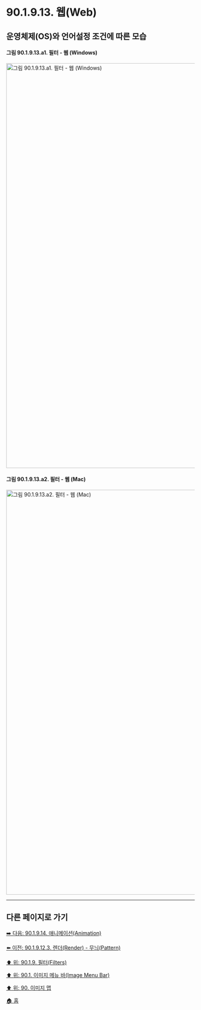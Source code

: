 # 90.1.9.13. 웹(Web)
## 운영체제(OS)와 언어설정 조건에 따른 모습
#### 그림 90.1.9.13.a1. 필터 - 웹 (Windows)
<img width="1080" alt="그림 90.1.9.13.a1. 필터 - 웹 (Windows)" environment="Windows 10 GIMP 2.10.36" src="https://github.com/wonder13662/gimp/assets/15767104/f4fc7d62-5dac-4bce-8e41-58036ab82838">

#### 그림 90.1.9.13.a2. 필터 - 웹 (Mac)
<img width="1080" alt="그림 90.1.9.13.a2. 필터 - 웹 (Mac)" environment="MacOS:Sonoma 14.2.1 GIMP 2.10.36" src="https://github.com/wonder13662/gimp/assets/15767104/c7d006e6-ff5d-4378-9e60-3a09149aff40">

***

## 다른 페이지로 가기

[➡️ 다음: 90.1.9.14. 애니메이션(Animation)](./90-01-09-14-animation.md)

[⬅️ 이전: 90.1.9.12.3. 렌더(Render) - 무늬(Pattern)](./90-01-09-12-03-00-pattern.md)

[⬆️ 위: 90.1.9. 필터(Filters)](./90-01-09-00-filters.md)

[⬆️ 위: 90.1. 이미지 메뉴 바(Image Menu Bar)](./90-01-00-image-menu-bar.md)

[⬆️ 위: 90. 이미지 맵](./90-00-image-map.md)

[🏠 홈](./00-home.md)
